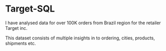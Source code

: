 # Target-SQL

I have analysed data for over 100K orders from Brazil region for the retailer Target inc. 

This dataset consists of multiple insights in to ordering, cities, products, shipments etc.
